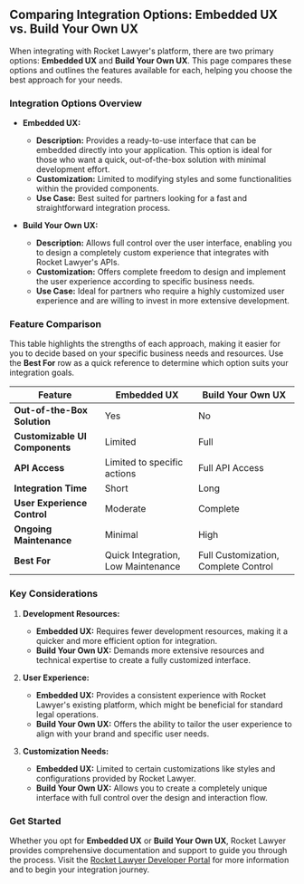 ## Comparing Integration Options: Embedded UX vs. Build Your Own UX

When integrating with Rocket Lawyer's platform, there are two primary options: **Embedded UX** and **Build Your Own UX**. This page compares these options and outlines the features available for each, helping you choose the best approach for your needs.

### **Integration Options Overview**

- **Embedded UX:**
  - **Description:** Provides a ready-to-use interface that can be embedded directly into your application. This option is ideal for those who want a quick, out-of-the-box solution with minimal development effort.
  - **Customization:** Limited to modifying styles and some functionalities within the provided components.
  - **Use Case:** Best suited for partners looking for a fast and straightforward integration process.

- **Build Your Own UX:**
  - **Description:** Allows full control over the user interface, enabling you to design a completely custom experience that integrates with Rocket Lawyer's APIs.
  - **Customization:** Offers complete freedom to design and implement the user experience according to specific business needs.
  - **Use Case:** Ideal for partners who require a highly customized user experience and are willing to invest in more extensive development.

### **Feature Comparison**

This table highlights the strengths of each approach, making it easier for you to decide based on your specific business needs and resources. Use the **Best For** row as a quick reference to determine which option suits your integration goals.

| **Feature**                             | **Embedded UX** | **Build Your Own UX** |
|-----------------------------------------|-----------------|-----------------------|
| **Out-of-the-Box Solution**             | Yes             | No                    |
| **Customizable UI Components**          | Limited         | Full                  |
| **API Access**                          | Limited to specific actions | Full API Access    |
| **Integration Time**                    | Short           | Long                  |
| **User Experience Control**             | Moderate        | Complete              |
| **Ongoing Maintenance**                 | Minimal         | High                  |
| **Best For**                            | Quick Integration, Low Maintenance | Full Customization, Complete Control |

### **Key Considerations**

1. **Development Resources:**
   - **Embedded UX:** Requires fewer development resources, making it a quicker and more efficient option for integration.
   - **Build Your Own UX:** Demands more extensive resources and technical expertise to create a fully customized interface.

2. **User Experience:**
   - **Embedded UX:** Provides a consistent experience with Rocket Lawyer's existing platform, which might be beneficial for standard legal operations.
   - **Build Your Own UX:** Offers the ability to tailor the user experience to align with your brand and specific user needs.

3. **Customization Needs:**
   - **Embedded UX:** Limited to certain customizations like styles and configurations provided by Rocket Lawyer.
   - **Build Your Own UX:** Allows you to create a completely unique interface with full control over the design and interaction flow.

### **Get Started**

Whether you opt for **Embedded UX** or **Build Your Own UX**, Rocket Lawyer provides comprehensive documentation and support to guide you through the process. Visit the [Rocket Lawyer Developer Portal](https://developer.rocketlawyer.com/) for more information and to begin your integration journey.

